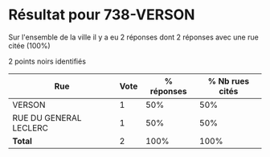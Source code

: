 # Résultat pour 738-VERSON

Sur l'ensemble de la ville il y a eu 2 réponses dont 2 réponses avec une rue citée (100%)

2 points noirs identifiés

| Rue | Vote | % réponses | % Nb rues cités|
|-----|------|------------|----------------|
| VERSON | 1 | 50% | 50%|
| RUE DU GENERAL LECLERC | 1 | 50% | 50%|
| **Total** | 2 | 100% | 100%|
